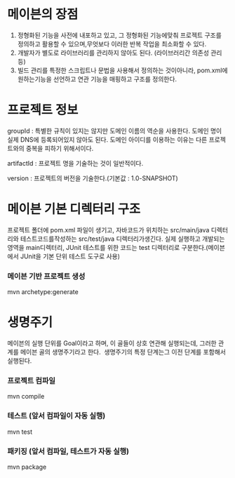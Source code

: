# 메이븐의 장점
1. 정형화된 기능을 사전에 내포하고 있고, 그 정형화된 기능에맞춰 프로젝트 구조를 정의하고 활용할 수 있으며,무엇보다 이러한 반복 작업을 최소화할 수 있다.
2. 개발자가 별도로 라이브러리를 관리하지 않아도 된다. (라이브러리간 의존성 관리 등)
3. 빌드 관리를 특정한 스크립트나 문법을 사용해서 정의하는 것이아니라, pom.xml에 원하는기능을 선언하고 연관 기능을 매핑하고 구조를 정의한다.

# 프로젝트 정보
groupId : 특별한 규칙이 있지는 않지만 도메인 이름의 역순을 사용한다. 도메인 명이 실제 DNS에 등록되어있지 않아도 된다. 도메인 아이디를 이용하는 이유는 다른 프로젝트와의 중복을 피하기 위해서이다.

artifactId : 프로젝트 명을 기술하는 것이 일반적이다.

version : 프로젝트의 버전을 기술한다.(기본값 : 1.0-SNAPSHOT)

# 메이븐 기본 디렉터리 구조
프로젝트 폴더에 pom.xml 파일이 생기고, 자바코드가 위치하는 src/main/java 디렉터리와 테스트코드를작성하는 src/test/java 디렉터리가생긴다.
실제 실행하고 개발되는 영역을 main디렉터리, JUnit 테스트를 위한 코드는 test 디렉터리로 구분한다.(메이븐에서 JUnit을 기본 단위 테스트 도구로 사용)

### 메이븐 기반 프로젝트 생성
mvn archetype:generate

# 생명주기
메이븐의 실행 단위를 Goal이라고 하며, 이 골들이 상호 연관해 실행되는데, 그러한 관계를 메이븐 골의 생명주기라고 한다.  생명주기의 특정 단계는그 이전 단계를 포함해서 실행된다.

### 프로젝트 컴파일
mvn compile

### 테스트 (앞서 컴파일이 자동 실행)
mvn test

### 패키징 (앞서 컴파일, 테스트가 자동 실행)
mvn package
